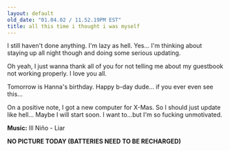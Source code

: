 ```yaml
---
layout: default
old_date: "01.04.02 / 11.52.19PM EST"
title: all this time i thought i was myself
---
```


I still haven't done anything. I'm lazy as hell. Yes... I'm thinking about
staying up all night though and doing some serious updating.

Oh yeah, I just wanna thank all of you for not telling me about my guestbook
not working properly. I love you all.

Tomorrow is Hanna's birthday. Happy b-day dude... if you ever even see this...

On a positive note, I got a new computer for X-Mas. So I should just update
like hell... Maybe I will start soon. I want to...but I'm so fucking
unmotivated.

**Music:** Ill Ni&ntilde;o - Liar

**NO PICTURE TODAY (BATTERIES NEED TO BE RECHARGED)**
